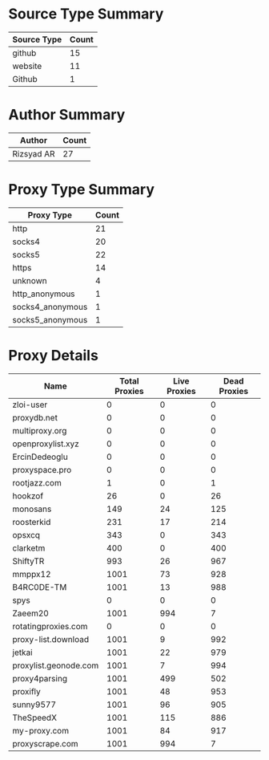 # Source Type Summary

| Source Type | Count |
|-------------|-------|
| github | 15 |
| website | 11 |
| Github | 1 |


# Author Summary

| Author | Count |
|--------|-------|
| Rizsyad AR | 27 |


# Proxy Type Summary

| Proxy Type | Count |
|------------|-------|
| http | 21 |
| socks4 | 20 |
| socks5 | 22 |
| https | 14 |
| unknown | 4 |
| http_anonymous | 1 |
| socks4_anonymous | 1 |
| socks5_anonymous | 1 |


# Proxy Details

| Name | Total Proxies | Live Proxies | Dead Proxies |
|------|---------------|--------------|---------------|
| zloi-user | 0 | 0 | 0 |
| proxydb.net | 0 | 0 | 0 |
| multiproxy.org | 0 | 0 | 0 |
| openproxylist.xyz | 0 | 0 | 0 |
| ErcinDedeoglu | 0 | 0 | 0 |
| proxyspace.pro | 0 | 0 | 0 |
| rootjazz.com | 1 | 0 | 1 |
| hookzof | 26 | 0 | 26 |
| monosans | 149 | 24 | 125 |
| roosterkid | 231 | 17 | 214 |
| opsxcq | 343 | 0 | 343 |
| clarketm | 400 | 0 | 400 |
| ShiftyTR | 993 | 26 | 967 |
| mmppx12 | 1001 | 73 | 928 |
| B4RC0DE-TM | 1001 | 13 | 988 |
| spys | 0 | 0 | 0 |
| Zaeem20 | 1001 | 994 | 7 |
| rotatingproxies.com | 0 | 0 | 0 |
| proxy-list.download | 1001 | 9 | 992 |
| jetkai | 1001 | 22 | 979 |
| proxylist.geonode.com | 1001 | 7 | 994 |
| proxy4parsing | 1001 | 499 | 502 |
| proxifly | 1001 | 48 | 953 |
| sunny9577 | 1001 | 96 | 905 |
| TheSpeedX | 1001 | 115 | 886 |
| my-proxy.com | 1001 | 84 | 917 |
| proxyscrape.com | 1001 | 994 | 7 |
